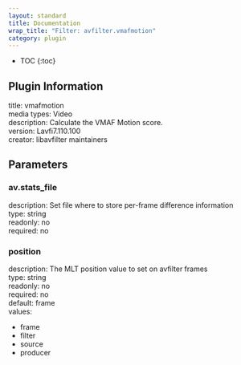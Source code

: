 ```yaml
---
layout: standard
title: Documentation
wrap_title: "Filter: avfilter.vmafmotion"
category: plugin
---
```

* TOC
{:toc}

## Plugin Information

title: vmafmotion  
media types:
Video  
description: Calculate the VMAF Motion score.  
version: Lavfi7.110.100  
creator: libavfilter maintainers  

## Parameters

### av.stats_file

  
description:
Set file where to store per-frame difference information  
type: string  
readonly: no  
required: no  

### position

  
description:
The MLT position value to set on avfilter frames  
type: string  
readonly: no  
required: no  
default: frame  
values:  

* frame
* filter
* source
* producer

